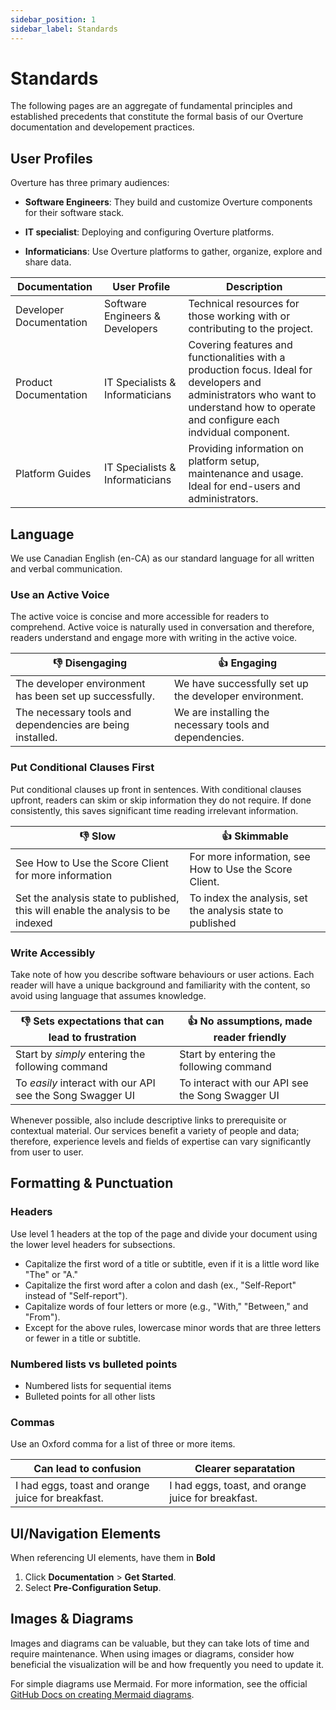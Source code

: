 ```yaml
---
sidebar_position: 1
sidebar_label: Standards
---
```


# Standards

The following pages are an aggregate of fundamental principles and established precedents that constitute the formal basis of our Overture documentation and developement practices.

## User Profiles

Overture has three primary audiences:

- **Software Engineers**: They build and customize Overture components for their software stack.

- **IT specialist**: Deploying and configuring Overture platforms.

- **Informaticians**: Use Overture platforms to gather, organize, explore and share data.

| Documentation | User Profile | Description
|---|---|---|
| Developer Documentation | Software Engineers & Developers | Technical resources for those working with or contributing to the project. |
| Product Documentation | IT Specialists & Informaticians | Covering features and functionalities with a production focus. Ideal for developers and administrators who want to understand how to operate and configure each indvidual component. |
| Platform Guides | IT Specialists & Informaticians | Providing information on platform setup, maintenance and usage. Ideal for end-users and administrators. |

## Language

We use Canadian English (en-CA) as our standard language for all written and verbal communication.

### Use an Active Voice

The active voice is concise and more accessible for readers to comprehend. Active voice is naturally used in conversation and therefore, readers understand and engage more with writing in the active voice.

| 👎 Disengaging| 👍 Engaging|
|---|---|
|The developer environment has been set up successfully.|We have successfully set up the developer environment.|
|The necessary tools and dependencies are being installed.|We are installing the necessary tools and dependencies.|

### Put Conditional Clauses First

Put conditional clauses up front in sentences. With conditional clauses upfront, readers can skim or skip information they do not require. If done consistently, this saves significant time reading irrelevant information.

| 👎 Slow | 👍 Skimmable |
|---|---|
|See How to Use the Score Client for more information | For more information, see How to Use the Score Client.|
| Set the analysis state to published, this will enable the analysis to be indexed| To index the analysis, set the analysis state to published |

### Write Accessibly

Take note of how you describe software behaviours or user actions. Each reader will have a unique background and familiarity with the content, so avoid using language that assumes knowledge.

| 👎 Sets expectations that can lead to frustration| 👍 No assumptions, made reader friendly|
|---|---|
|Start by *simply* entering the following command|Start by entering the following command|
|To *easily* interact with our API see the Song Swagger UI| To interact with our API see the Song Swagger UI|

Whenever possible, also include descriptive links to prerequisite or contextual material. Our services benefit a variety of people and data; therefore, experience levels and fields of expertise can vary significantly from user to user. 

## Formatting & Punctuation

### Headers

Use level 1 headers at the top of the page and divide your document using the lower level headers for subsections.

- Capitalize the first word of a title or subtitle, even if it is a little word like "The" or "A."
- Capitalize the first word after a colon and dash (ex., "Self-Report" instead of "Self-report").
- Capitalize words of four letters or more (e.g., "With," "Between," and "From").
- Except for the above rules, lowercase minor words that are three letters or fewer in a title or subtitle.

### Numbered lists vs bulleted points

- Numbered lists for sequential items
- Bulleted points for all other lists

### Commas

Use an Oxford comma for a list of three or more items.

| Can lead to confusion | Clearer separatation |
|---|---|
|I had eggs, toast and orange juice for breakfast.|I had eggs, toast, and orange juice for breakfast.|

## UI/Navigation Elements

When referencing UI elements, have them in **Bold**  

1. Click **Documentation** > **Get Started**.
2. Select **Pre-Configuration Setup**.

## Images & Diagrams

Images and diagrams can be valuable, but they can take lots of time and require maintenance. When using images or diagrams, consider how beneficial the visualization will be and how frequently you need to update it. 

For simple diagrams use Mermaid. For more information, see the official [GitHub Docs on creating Mermaid diagrams](https://docs.github.com/en/get-started/writing-on-github/working-with-advanced-formatting/creating-diagrams).


